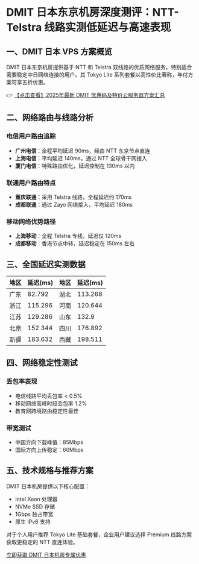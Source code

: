 # DMIT 日本东京机房深度测评：NTT-Telstra 线路实测低延迟与高速表现

## 一、DMIT 日本 VPS 方案概览

DMIT 日本东京机房提供基于 NTT 和 Telstra 双线路的优质网络服务，特别适合需要稳定中日网络连接的用户。其 Tokyo Lite 系列套餐以高性价比著称，年付方案可享五折优惠。

👉 [【点击查看】2025年最新 DMIT 优惠码及特价云服务器方案汇总](https://bit.ly/dmit_coupon)

## 二、网络路由与线路分析

### 电信用户路由追踪
- **广州电信**：全程平均延迟 90ms，经由 NTT 东京节点直连
- **上海电信**：平均延迟 140ms，通过 NTT 全球骨干网接入
- **厦门电信**：特殊路由优化，延迟控制在 130ms 以内

### 联通用户路由特点
- **重庆联通**：采用 Telstra 线路，全程延迟约 170ms
- **成都联通**：通过 Zayo 网络接入，平均延迟 180ms

### 移动网络优势路径
- **上海移动**：全程 Telstra 专线，延迟仅 120ms
- **成都移动**：香港节点中转，延迟稳定在 150ms 左右

## 三、全国延迟实测数据

| 地区   | 延迟(ms) | 地区   | 延迟(ms) |
|--------|----------|--------|----------|
| 广东   | 82.792   | 湖北   | 113.268  |
| 浙江   | 115.296  | 河南   | 120.644  |
| 江苏   | 129.286  | 山东   | 132.9    |
| 北京   | 152.344  | 四川   | 176.892  |
| 新疆   | 183.632  | 西藏   | 198.511  |

## 四、网络稳定性测试

### 丢包率表现
- 电信线路平均丢包率 < 0.5%
- 移动网络高峰时段丢包率 1.2%
- 教育网跨境路由稳定性最佳

### 带宽测试
- 中国方向下载峰值：85Mbps
- 国际方向上传稳定：60Mbps

## 五、技术规格与推荐方案

DMIT 日本机房提供以下核心配置：
- Intel Xeon 处理器
- NVMe SSD 存储
- 1Gbps 独占带宽
- 原生 IPv6 支持

对于个人用户推荐 Tokyo Lite 基础套餐，企业用户建议选择 Premium 线路方案获取更稳定的 NTT 直连体验。

[立即获取 DMIT 日本机房专属优惠](https://bit.ly/dmit_coupon)